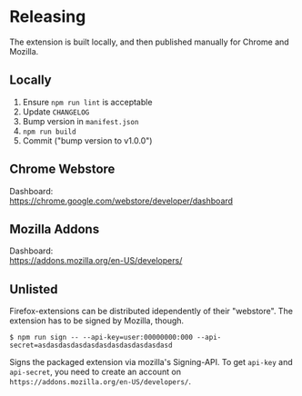# Releasing

The extension is built locally, and then published manually for Chrome and Mozilla.


## Locally

1. Ensure `npm run lint` is acceptable
1. Update `CHANGELOG`
1. Bump version in `manifest.json`
1. `npm run build`
1. Commit ("bump version to v1.0.0")


## Chrome Webstore

Dashboard:  
https://chrome.google.com/webstore/developer/dashboard


## Mozilla Addons

Dashboard:  
https://addons.mozilla.org/en-US/developers/


## Unlisted

Firefox-extensions can be distributed idependently of their "webstore".
The extension has to be signed by Mozilla, though.

`$ npm run sign -- --api-key=user:00000000:000 --api-secret=asdasdasdasdasdasdasdasdasdasdasd`

Signs the packaged extension via mozilla's Signing-API.
To get `api-key` and `api-secret`, you need to create an account on `https://addons.mozilla.org/en-US/developers/`.
